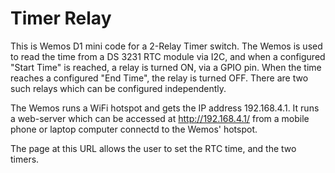 # Timer Relay

This is Wemos D1 mini code for a 2-Relay Timer switch.
The Wemos is used to read the time from a DS 3231 RTC module via I2C, and when a configured "Start Time" is reached, a relay is turned ON, via a GPIO pin. When the time reaches a configured "End Time", the relay is turned OFF. 
There are two such relays which can be configured independently.

The Wemos runs a WiFi hotspot and gets the IP address 192.168.4.1. It runs a web-server which can be accessed at http://192.168.4.1/  from a mobile phone or laptop computer connectd to the Wemos' hotspot.

The page at this URL allows the user to set the RTC time, and the two timers.
